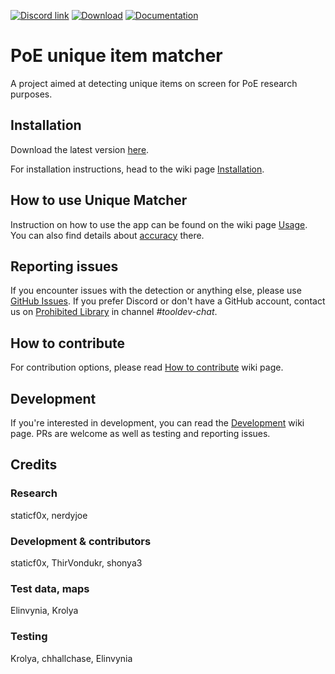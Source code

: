 [![Discord link](https://img.shields.io/badge/Discord-Prohibited%20Library-5865F2?logo=discord&logoColor=white)](https://discord.gg/3VxKY6gt7j)
[![Download](https://img.shields.io/badge/Download%20latest%20version-blue)](https://github.com/staticf0x/unique-matcher/releases/latest)
[![Documentation](https://img.shields.io/badge/Documentation-yellow)](https://github.com/staticf0x/unique-matcher/wiki)


# PoE unique item matcher

A project aimed at detecting unique items on screen for PoE research purposes.

## Installation

Download the latest version [here](https://github.com/staticf0x/unique-matcher/releases/latest).

For installation instructions, head to the wiki page [Installation](https://github.com/staticf0x/unique-matcher/wiki/Installation).

## How to use Unique Matcher

Instruction on how to use the app can be found on the wiki page [Usage](https://github.com/staticf0x/unique-matcher/wiki/Usage).
You can also find details about [accuracy](https://github.com/staticf0x/unique-matcher/wiki/Usage#factors-affecting-detection-accuracy) there.

## Reporting issues

If you encounter issues with the detection or anything else, please
use [GitHub Issues](https://github.com/staticf0x/unique-matcher/issues). If you prefer Discord or don't have a GitHub account,
contact us on [Prohibited Library](https://discord.gg/3VxKY6gt7j) in channel *#tooldev-chat*.

## How to contribute

For contribution options, please read [How to contribute](https://github.com/staticf0x/unique-matcher/wiki/How-to-contribute) wiki page.

## Development

If you're interested in development, you can read the [Development](https://github.com/staticf0x/unique-matcher/wiki/Development) wiki page.
PRs are welcome as well as testing and reporting issues.

## Credits

### Research

staticf0x, nerdyjoe

### Development & contributors

staticf0x, ThirVondukr, shonya3

### Test data, maps

Elinvynia, Krolya

### Testing

Krolya, chhallchase, Elinvynia
